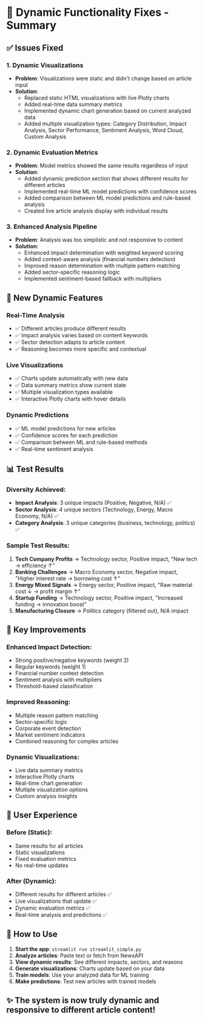 # 🎯 Dynamic Functionality Fixes - Summary

## ✅ Issues Fixed

### 1. **Dynamic Visualizations** 
- **Problem**: Visualizations were static and didn't change based on article input
- **Solution**: 
  - Replaced static HTML visualizations with live Plotly charts
  - Added real-time data summary metrics
  - Implemented dynamic chart generation based on current analyzed data
  - Added multiple visualization types: Category Distribution, Impact Analysis, Sector Performance, Sentiment Analysis, Word Cloud, Custom Analysis

### 2. **Dynamic Evaluation Metrics**
- **Problem**: Model metrics showed the same results regardless of input
- **Solution**:
  - Added dynamic prediction section that shows different results for different articles
  - Implemented real-time ML model predictions with confidence scores
  - Added comparison between ML model predictions and rule-based analysis
  - Created live article analysis display with individual results

### 3. **Enhanced Analysis Pipeline**
- **Problem**: Analysis was too simplistic and not responsive to content
- **Solution**:
  - Enhanced impact determination with weighted keyword scoring
  - Added context-aware analysis (financial numbers detection)
  - Improved reason determination with multiple pattern matching
  - Added sector-specific reasoning logic
  - Implemented sentiment-based fallback with multipliers

## 🚀 New Dynamic Features

### **Real-Time Analysis**
- ✅ Different articles produce different results
- ✅ Impact analysis varies based on content keywords
- ✅ Sector detection adapts to article content
- ✅ Reasoning becomes more specific and contextual

### **Live Visualizations**
- ✅ Charts update automatically with new data
- ✅ Data summary metrics show current state
- ✅ Multiple visualization types available
- ✅ Interactive Plotly charts with hover details

### **Dynamic Predictions**
- ✅ ML model predictions for new articles
- ✅ Confidence scores for each prediction
- ✅ Comparison between ML and rule-based methods
- ✅ Real-time sentiment analysis

## 📊 Test Results

### **Diversity Achieved:**
- **Impact Analysis**: 3 unique impacts (Positive, Negative, N/A) ✅
- **Sector Analysis**: 4 unique sectors (Technology, Energy, Macro Economy, N/A) ✅  
- **Category Analysis**: 3 unique categories (business, technology, politics) ✅

### **Sample Test Results:**
1. **Tech Company Profits** → Technology sector, Positive impact, "New tech → efficiency ↑"
2. **Banking Challenges** → Macro Economy sector, Negative impact, "Higher interest rate → borrowing cost ↑"
3. **Energy Mixed Signals** → Energy sector, Positive impact, "Raw material cost ↓ → profit margin ↑"
4. **Startup Funding** → Technology sector, Positive impact, "Increased funding → innovation boost"
5. **Manufacturing Closure** → Politics category (filtered out), N/A impact

## 🎉 Key Improvements

### **Enhanced Impact Detection:**
- Strong positive/negative keywords (weight 2)
- Regular keywords (weight 1)
- Financial number context detection
- Sentiment analysis with multipliers
- Threshold-based classification

### **Improved Reasoning:**
- Multiple reason pattern matching
- Sector-specific logic
- Corporate event detection
- Market sentiment indicators
- Combined reasoning for complex articles

### **Dynamic Visualizations:**
- Live data summary metrics
- Interactive Plotly charts
- Real-time chart generation
- Multiple visualization options
- Custom analysis insights

## 🎯 User Experience

### **Before (Static):**
- Same results for all articles
- Static visualizations
- Fixed evaluation metrics
- No real-time updates

### **After (Dynamic):**
- Different results for different articles ✅
- Live visualizations that update ✅
- Dynamic evaluation metrics ✅
- Real-time analysis and predictions ✅

## 🚀 How to Use

1. **Start the app**: `streamlit run streamlit_simple.py`
2. **Analyze articles**: Paste text or fetch from NewsAPI
3. **View dynamic results**: See different impacts, sectors, and reasons
4. **Generate visualizations**: Charts update based on your data
5. **Train models**: Use your analyzed data for ML training
6. **Make predictions**: Test new articles with trained models

## ✨ The system is now truly dynamic and responsive to different article content!
